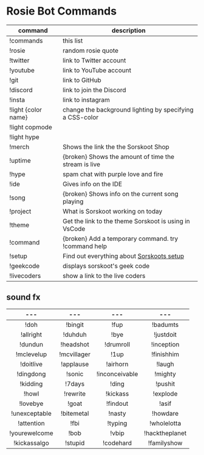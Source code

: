 # Rosie Bot Commands

command | description
--- | ---
!commands | this list
!rosie | random rosie quote
!twitter | link to Twitter account
!youtube | link to YouTube account
!git | link to GitHub
!discord | link to join the Discord
!insta | link to instagram
!light {color name} | change the background lighting by specifying a CSS-color
!light copmode |
!light hype |
!merch | Shows the link the the Sorskoot Shop
!uptime | {broken} Shows the amount of time the stream is live
!hype | spam chat with purple love and fire
!ide | Gives info on the IDE
!song | {broken} Shows info on the current song playing
!project | What is Sorskoot working on today
!theme | Get the link to the theme Sorskoot is using in VsCode
!command | {broken} Add a temporary command. try !command help
!setup | Find out everything about [Sorskoots setup](http://bit.ly/SorskootTwitchSetup)
!geekcode | displays sorskoot's geek code
!livecoders | show a link to the live coders

## sound fx

| --- | ---  | ---  | --- |
|:---:|:---:|:---:|:---:|
!doh | !bingit | !fup | !badumts |
!allright | !duhduh | !bye | !justdoit |
!dundun | !headshot | !drumroll | !inception |
!mclevelup | !mcvillager | !1up | !finishhim |
!doitlive | !applause | !airhorn | !laugh |
!dingdong | !sonic | !inconceivable | !mighty |
!kidding | !7days | !ding | !pushit |
!howl | !rewrite | !kickass | !explode |
!lovebye | !goat | !findout | !asif |
!unexceptable | !bitemetal | !nasty | !howdare |
!attention | !fbi | !typing | !wholelotta |
!yourewelcome | !bob | !vbip | !hacktheplanet |
!kickassalgo | !stupid | !codehard | !familyshow |


